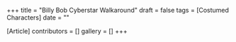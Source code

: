 +++
title = "Billy Bob Cyberstar Walkaround"
draft = false
tags = [Costumed Characters]
date = ""

[Article]
contributors = []
gallery = []
+++